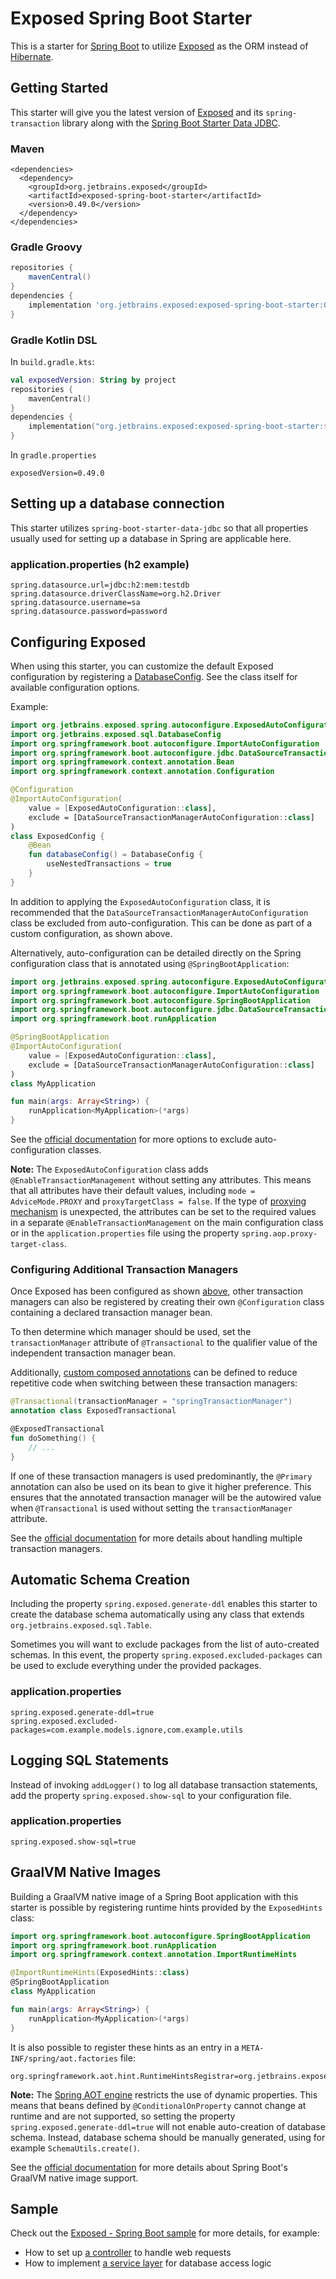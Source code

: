 # Exposed Spring Boot Starter

This is a starter for [Spring Boot](https://spring.io/projects/spring-boot) to utilize [Exposed](https://github.com/JetBrains/Exposed) as the ORM instead of [Hibernate](https://hibernate.org/).

## Getting Started
This starter will give you the latest version of [Exposed](https://github.com/JetBrains/Exposed) and its `spring-transaction` library along with the [Spring Boot Starter Data JDBC](https://mvnrepository.com/artifact/org.springframework.boot/spring-boot-starter-data-jdbc).
### Maven
```mxml
<dependencies>
  <dependency>
    <groupId>org.jetbrains.exposed</groupId>
    <artifactId>exposed-spring-boot-starter</artifactId>
    <version>0.49.0</version>
  </dependency>
</dependencies>
```
### Gradle Groovy
```groovy
repositories {
    mavenCentral()
}
dependencies {
    implementation 'org.jetbrains.exposed:exposed-spring-boot-starter:0.49.0'
}
```
### Gradle Kotlin DSL
In `build.gradle.kts`:
```kotlin
val exposedVersion: String by project
repositories {
    mavenCentral()
}
dependencies {
    implementation("org.jetbrains.exposed:exposed-spring-boot-starter:$exposedVersion")
}
```
In `gradle.properties`
```properties
exposedVersion=0.49.0
```

## Setting up a database connection
This starter utilizes `spring-boot-starter-data-jdbc` so that all properties usually used for setting up a database in Spring are applicable here.

### application.properties (h2 example)
```properties
spring.datasource.url=jdbc:h2:mem:testdb
spring.datasource.driverClassName=org.h2.Driver
spring.datasource.username=sa
spring.datasource.password=password
```

## Configuring Exposed
When using this starter, you can customize the default Exposed configuration by registering a [DatabaseConfig](https://github.com/JetBrains/Exposed/blob/master/exposed-core/src/main/kotlin/org/jetbrains/exposed/sql/DatabaseConfig.kt). See the class itself for available configuration options.

Example:

```kotlin
import org.jetbrains.exposed.spring.autoconfigure.ExposedAutoConfiguration
import org.jetbrains.exposed.sql.DatabaseConfig
import org.springframework.boot.autoconfigure.ImportAutoConfiguration
import org.springframework.boot.autoconfigure.jdbc.DataSourceTransactionManagerAutoConfiguration
import org.springframework.context.annotation.Bean
import org.springframework.context.annotation.Configuration

@Configuration
@ImportAutoConfiguration(
    value = [ExposedAutoConfiguration::class],
    exclude = [DataSourceTransactionManagerAutoConfiguration::class]
)
class ExposedConfig {
    @Bean
    fun databaseConfig() = DatabaseConfig {
        useNestedTransactions = true
    }
}
```
In addition to applying the `ExposedAutoConfiguration` class, it is recommended that the `DataSourceTransactionManagerAutoConfiguration` class be excluded from auto-configuration.
This can be done as part of a custom configuration, as shown above.

Alternatively, auto-configuration can be detailed directly on the Spring configuration class that is annotated using `@SpringBootApplication`:

```kotlin
import org.jetbrains.exposed.spring.autoconfigure.ExposedAutoConfiguration
import org.springframework.boot.autoconfigure.ImportAutoConfiguration
import org.springframework.boot.autoconfigure.SpringBootApplication
import org.springframework.boot.autoconfigure.jdbc.DataSourceTransactionManagerAutoConfiguration
import org.springframework.boot.runApplication

@SpringBootApplication
@ImportAutoConfiguration(
    value = [ExposedAutoConfiguration::class],
    exclude = [DataSourceTransactionManagerAutoConfiguration::class]
)
class MyApplication

fun main(args: Array<String>) {
    runApplication<MyApplication>(*args)
}
```

See the [official documentation](https://docs.spring.io/spring-boot/docs/current/reference/htmlsingle/#using.auto-configuration.disabling-specific) for more options to exclude auto-configuration classes.

**Note:** The `ExposedAutoConfiguration` class adds `@EnableTransactionManagement` without setting any attributes. 
This means that all attributes have their default values, including `mode = AdviceMode.PROXY` and `proxyTargetClass = false`. 
If the type of [proxying mechanism](https://docs.spring.io/spring-framework/reference/core/aop/proxying.html)  is unexpected, 
the attributes can be set to the required values in a separate `@EnableTransactionManagement` on the main configuration class 
or in the `application.properties` file using the property `spring.aop.proxy-target-class`.

### Configuring Additional Transaction Managers

Once Exposed has been configured as shown [above](#configuring-exposed), other transaction managers can also be registered by creating their own `@Configuration` class containing a declared transaction manager bean.

To then determine which manager should be used, set the `transactionManager` attribute of `@Transactional` to the qualifier value of the independent transaction manager bean.

Additionally, [custom composed annotations](https://docs.spring.io/spring-framework/reference/data-access/transaction/declarative/annotations.html#tx-custom-attributes) can be defined to reduce repetitive code when switching between these transaction managers:
```kotlin
@Transactional(transactionManager = "springTransactionManager")
annotation class ExposedTransactional

@ExposedTransactional
fun doSomething() {
    // ...
}
```

If one of these transaction managers is used predominantly, the `@Primary` annotation can also be used on its bean to give it higher preference.
This ensures that the annotated transaction manager will be the autowired value when `@Transactional` is used without setting the `transactionManager` attribute.

See the [official documentation](https://docs.spring.io/spring-framework/reference/data-access/transaction/declarative/annotations.html#tx-multiple-tx-mgrs-with-attransactional) for more details about handling multiple transaction managers.

## Automatic Schema Creation
Including the property `spring.exposed.generate-ddl` enables this starter to create the database schema automatically using any class that extends `org.jetbrains.exposed.sql.Table`.

Sometimes you will want to exclude packages from the list of auto-created schemas. In this event, the property `spring.exposed.excluded-packages` can be used to exclude everything under the provided packages.

### application.properties
```properties
spring.exposed.generate-ddl=true
spring.exposed.excluded-packages=com.example.models.ignore,com.example.utils
```

## Logging SQL Statements
Instead of invoking `addLogger()` to log all database transaction statements, add the property `spring.exposed.show-sql` to your configuration file.

### application.properties
```properties
spring.exposed.show-sql=true
```

## GraalVM Native Images
Building a GraalVM native image of a Spring Boot application with this starter is possible by registering runtime hints provided by the `ExposedHints` class:
```kotlin
import org.springframework.boot.autoconfigure.SpringBootApplication
import org.springframework.boot.runApplication
import org.springframework.context.annotation.ImportRuntimeHints

@ImportRuntimeHints(ExposedHints::class)
@SpringBootApplication
class MyApplication

fun main(args: Array<String>) {
    runApplication<MyApplication>(*args)
}
```

It is also possible to register these hints as an entry in a `META-INF/spring/aot.factories` file:
```properties
org.springframework.aot.hint.RuntimeHintsRegistrar=org.jetbrains.exposed.spring.ExposedHints
```

**Note:** The [Spring AOT engine](https://docs.spring.io/spring-boot/docs/current/reference/html/native-image.html#native-image.introducing-graalvm-native-images.understanding-aot-processing) restricts the use of dynamic properties.
This means that beans defined by `@ConditionalOnProperty` cannot change at runtime and are not supported,
so setting the property `spring.exposed.generate-ddl=true` will not enable auto-creation of database schema.
Instead, database schema should be manually generated, using for example `SchemaUtils.create()`.

See the [official documentation](https://docs.spring.io/spring-boot/docs/current/reference/html/native-image.html) for more details about Spring Boot's GraalVM native image support.

## Sample

Check out the [Exposed - Spring Boot sample](../samples/exposed-spring/README.md) for more details, for example:
- How to set up [a controller](../samples/exposed-spring/src/main/kotlin/controller/UserController.kt) to handle web requests
- How to implement [a service layer](../samples/exposed-spring/src/main/kotlin/service/UserService.kt) for database access logic
